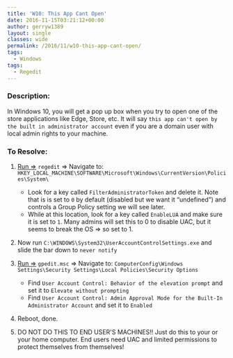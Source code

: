 ```yaml
---
title: 'W10: This App Cant Open'
date: 2016-11-15T03:21:12+00:00
author: gerryw1389
layout: single
classes: wide
permalink: /2016/11/w10-this-app-cant-open/
tags:
  - Windows
tags:
  - Regedit
---
```

<!--more-->

### Description:

In Windows 10, you will get a pop up box when you try to open one of the store applications like Edge, Store, etc. It will say `this app can't open by the built in administrator account` even if you are a domain user with local admin rights to your machine.

### To Resolve:

1. [Run =>](https://automationadmin.com/2016/05/command-prompt-overview/) `regedit` => Navigate to: `HKEY_LOCAL_MACHINE\SOFTWARE\Microsoft\Windows\CurrentVersion\Policies\System\`

   - Look for a key called `FilterAdministratorToken` and delete it. Note that is is set to `0` by default (disabled but we want it &#8220;undefined&#8221;) and controls a Group Policy setting we will see later.
   - While at this location, look for a key called `EnableLUA` and make sure it is set to `1`. Many admins will set this to 0 to disable UAC, but it seems to break the OS => so set to 1.

3. Now run `C:\WINDOWS\System32\UserAccountControlSettings.exe` and slide the bar down to `never notify`

4. [Run =>](https://automationadmin.com/2016/05/command-prompt-overview/) `gpedit.msc` => Navigate to: `ComputerConfig\Windows Settings\Security Settings\Local Policies\Security Options`

   - Find `User Account Control: Behavior of the elevation prompt` and set it to `Elevate without prompting`
   - Find `User Account Control: Admin Approval Mode for the Built-In Administrator Account` and set it to `Enabled`

5. Reboot, done.

6. DO NOT DO THIS TO END USER'S MACHINES!! Just do this to your or your home computer. End users need UAC and limited permissions to protect themselves from themselves!